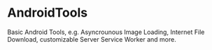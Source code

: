# AndroidTools
Basic Android Tools, e.g. Asyncrounous Image Loading, Internet File Download, customizable Server Service Worker and more.
